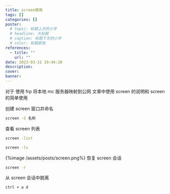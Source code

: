 ```yaml
---
title: screen使用
tags: []
categories: []
poster:
  # topic: 标题上方的小字
  # headline: 大标题
  # caption: 标题下方的小字
  # color: 标题颜色
references:
  - title: ""
    url: ""
date: 2023-03-31 19:44:20
description:
cover:
banner:
---
```


对于 使用 frp 将本地 mc 服务器映射到公网 文章中使用 screen 的说明和 screen 的简单使用

<!-- more -->

创建 screen 窗口并命名

```bash
screen -S 名称
```

查看 screen 列表

```bash
screen -list
```

```bash
screen -ls
```

{%image /assets/posts/screen.png%}
恢复 screen 会话

```bash
screen -r
```

从 screen 会话中脱离

```bash
ctrl + a d
```
